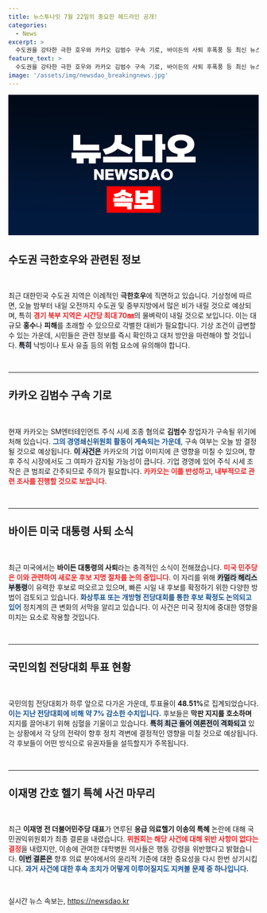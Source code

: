 ```yaml
---
title: 뉴스투나잇 7월 22일의 중요한 헤드라인 공개!
categories:
  - News
excerpt: >
  수도권을 강타한 극한 호우와 카카오 김범수 구속 기로, 바이든의 사퇴 후폭풍 등 최신 뉴스를 확인하세요. 정치와 날씨가 얽힌 하루, 클릭으로 자세히 알아보세요!
feature_text: >
  수도권을 강타한 극한 호우와 카카오 김범수 구속 기로, 바이든의 사퇴 후폭풍 등 최신 뉴스를 확인하세요. 정치와 날씨가 얽힌 하루, 클릭으로 자세히 알아보세요!
image: '/assets/img/newsdao_breakingnews.jpg'
---
```


<p><img src="/assets/img/newsdao_breakingnews.jpg" alt="pcversion 속보" /></p>

<h2 data-ke-size="size26">수도권 극한호우와 관련된 정보</h2>

<p data-ke-size="size16">&nbsp;</p>

<p data-ke-size="size16">최근 대한민국 수도권 지역은 이례적인 <b>극한호우</b>에 직면하고 있습니다. 기상청에 따르면, 오늘 밤부터 내일 오전까지 수도권 및 중부지방에서 많은 비가 내릴 것으로 예상되며, 특히 <b><span style="color: #ee2323;">경기 북부 지역은 시간당 최대 70㎜</span></b>의 물벼락이 내릴 것으로 보입니다. 이는 대규모 <b>홍수</b>나 <b>피해</b>를 초래할 수 있으므로 각별한 대비가 필요합니다. 기상 조건이 급변할 수 있는 가운데, 시민들은 관련 정보를 즉시 확인하고 대처 방안을 마련해야 할 것입니다. <b><span style="background-color: #21538527;">특히</span></b> 낙빙이나 토사 유출 등의 위험 요소에 유의해야 합니다. </p>

<p data-ke-size="size16">&nbsp;</p>

<hr>

<h2 data-ke-size="size26">카카오 김범수 구속 기로</h2>

<p data-ke-size="size16">&nbsp;</p>

<p data-ke-size="size16">현재 카카오는 SM엔터테인먼트 주식 시세 조종 혐의로 <b>김범수</b> 창업자가 구속될 위기에 처해 있습니다. <b><span style="color: #1a5490;">그의 경영쇄신위원회 활동이 계속되는 가운데</span></b>, 구속 여부는 오늘 밤 결정될 것으로 예상됩니다. <b><span style="background-color: #21538527;">이 사건은</span></b> 카카오의 기업 이미지에 큰 영향을 미칠 수 있으며, 향후 주식 시장에서도 그 여파가 감지될 가능성이 큽니다. 기업 경영에 있어 주식 시세 조작은 큰 범죄로 간주되므로 주의가 필요합니다. <b><span style="color: #ee2323;">카카오는 이를 반성하고, 내부적으로 관련 조사를 진행할 것으로 보입니다.</span></b></p>

<p data-ke-size="size16">&nbsp;</p>

<hr>

<h2 data-ke-size="size26">바이든 미국 대통령 사퇴 소식</h2>

<p data-ke-size="size16">&nbsp;</p>

<p data-ke-size="size16">최근 미국에서는 <b>바이든 대통령의 사퇴</b>라는 충격적인 소식이 전해졌습니다. <b><span style="color: #ee2323;">미국 민주당은 이와 관련하여 새로운 후보 지명 절차를 논의 중입니다.</span></b> 이 자리를 위해 <b><span style="background-color: #21538527;">카멀라 해리스 부통령</span></b>이 유력한 후보로 떠오르고 있으며, 빠른 시일 내 후보를 확정하기 위한 다양한 방법이 검토되고 있습니다. <b><span style="color: #1a5490;">화상투표 또는 개방형 전당대회를 통한 후보 확정도 논의되고 있어</span></b> 정치계의 큰 변화의 서막을 알리고 있습니다. 이 사건은 미국 정치에 중대한 영향을 미치는 요소로 작용할 것입니다.</p>

<p data-ke-size="size16">&nbsp;</p>

<hr>

<h2 data-ke-size="size26">국민의힘 전당대회 투표 현황</h2>

<p data-ke-size="size16">&nbsp;</p>

<p data-ke-size="size16">국민의힘 전당대회가 하루 앞으로 다가온 가운데, 투표율이 <b>48.51%</b>로 집계되었습니다. <b><span style="color: #1a5490;">이는 지난 전당대회에 비해 약 7% 감소한 수치입니다.</span></b> 후보들은 <b><span style="ee2323;">막판 지지를 호소하며</span></b> 지지를 끌어내기 위해 심혈을 기울이고 있습니다. <b><span style="background-color: #21538527;">특히 최근 들어 여론전이 격화되고</span></b> 있는 상황에서 각 당의 전략이 향후 정치 격변에 결정적인 영향을 미칠 것으로 예상됩니다. 각 후보들이 어떤 방식으로 유권자들을 설득할지가 주목됩니다.</p>

<p data-ke-size="size16">&nbsp;</p>

<hr>

<h2 data-ke-size="size26">이재명 간호 헬기 특혜 사건 마무리</h2>

<p data-ke-size="size16">&nbsp;</p>

<p data-ke-size="size16">최근 <b>이재명 전 더불어민주당 대표</b>가 연루된 <b>응급 의료헬기 이송의 특혜</b> 논란에 대해 국민권익위원회가 최종 결론을 내렸습니다. <b><span style="color: #ee2323;">위원회는 해당 사건에 대해 위반 사항이 없다는 결정</span></b>을 내렸지만, 이송에 관여한 대학병원 의사들은 행동 강령을 위반했다고 밝혔습니다. <b><span style="background-color: #21538527;">이번 결론은</span></b> 향후 의료 분야에서의 윤리적 기준에 대한 중요성을 다시 한번 상기시킵니다. <b><span style="color: #1a5490;">과거 사건에 대한 후속 조치가 어떻게 이루어질지도 지켜볼 문제 중 하나입니다.</span></b></p>

<p data-ke-size="size16">&nbsp;</p>

<p></p></p>
실시간 뉴스 속보는, <a href="https://newsdao.kr" rel="dofollow">https://newsdao.kr</a>


